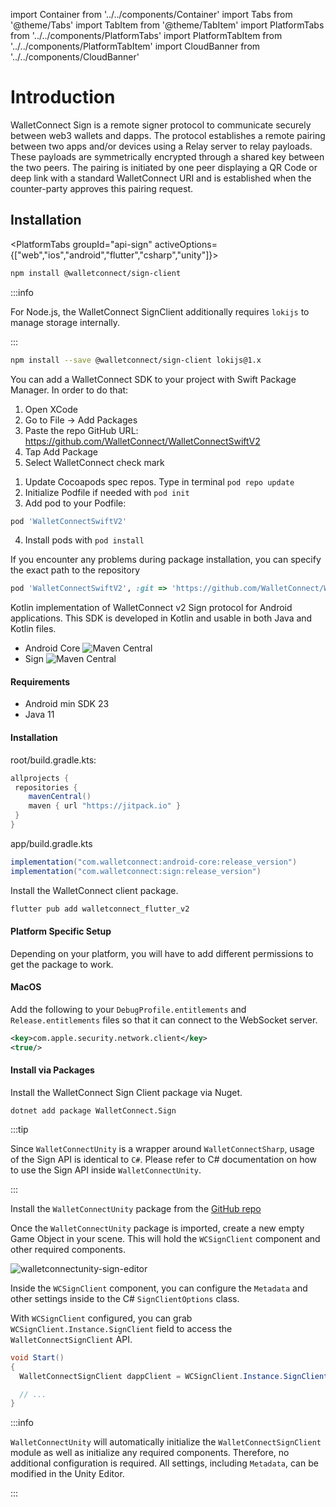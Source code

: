 import Container from '../../components/Container'
import Tabs from '@theme/Tabs'
import TabItem from '@theme/TabItem'
import PlatformTabs from '../../components/PlatformTabs'
import PlatformTabItem from '../../components/PlatformTabItem'
import CloudBanner from '../../components/CloudBanner'

# Introduction

WalletConnect Sign is a remote signer protocol to communicate securely between web3 wallets and dapps. The protocol establishes a remote pairing between two apps and/or devices using a Relay server to relay payloads. These payloads are symmetrically encrypted through a shared key between the two peers. The pairing is initiated by one peer displaying a QR Code or deep link with a standard WalletConnect URI and is established when the counter-party approves this pairing request.

<CloudBanner />

## Installation

<PlatformTabs
groupId="api-sign"
activeOptions={["web","ios","android","flutter","csharp","unity"]}>

<PlatformTabItem value="web">

```bash npm2yarn
npm install @walletconnect/sign-client
```

:::info

For Node.js, the WalletConnect SignClient additionally requires `lokijs` to manage storage internally.

:::

```bash npm2yarn
npm install --save @walletconnect/sign-client lokijs@1.x
```

</PlatformTabItem>

<PlatformTabItem value="ios">
  <Tabs
queryString="ios-method"
	values={[
		{ label: 'SwiftPackageManager', value: 'spm', },
		{ label: 'Cocoapods', value: 'cocoa', },
	]}
>
<TabItem value="spm">

You can add a WalletConnect SDK to your project with Swift Package Manager. In order to do that:

1. Open XCode
2. Go to File -> Add Packages
3. Paste the repo GitHub URL: https://github.com/WalletConnect/WalletConnectSwiftV2
4. Tap Add Package
5. Select WalletConnect check mark

</TabItem>
<TabItem value="cocoa">

1. Update Cocoapods spec repos. Type in terminal `pod repo update`
2. Initialize Podfile if needed with `pod init`
3. Add pod to your Podfile:

```Ruby
pod 'WalletConnectSwiftV2'
```

4. Install pods with `pod install`

If you encounter any problems during package installation, you can specify the exact path to the repository

```Ruby
pod 'WalletConnectSwiftV2', :git => 'https://github.com/WalletConnect/WalletConnectSwiftV2.git', :tag => '1.0.5'
```

</TabItem>
</Tabs>
</PlatformTabItem>

<PlatformTabItem value="android">
Kotlin implementation of WalletConnect v2 Sign protocol for Android applications. This SDK is developed in Kotlin and usable in both Java and Kotlin files.

- Android Core ![Maven Central](https://img.shields.io/maven-central/v/com.walletconnect/android-core)
- Sign ![Maven Central](https://img.shields.io/maven-central/v/com.walletconnect/sign)

#### Requirements

- Android min SDK 23
- Java 11

#### Installation

root/build.gradle.kts:

```gradle
allprojects {
 repositories {
    mavenCentral()
    maven { url "https://jitpack.io" }
 }
}
```

app/build.gradle.kts

```gradle
implementation("com.walletconnect:android-core:release_version")
implementation("com.walletconnect:sign:release_version")
```

</PlatformTabItem>

<PlatformTabItem value="flutter">
Install the WalletConnect client package.

```dart
flutter pub add walletconnect_flutter_v2
```

#### Platform Specific Setup

Depending on your platform, you will have to add different permissions to get the package to work.

#### MacOS

Add the following to your `DebugProfile.entitlements` and `Release.entitlements` files so that it can connect to the WebSocket server.

```xml
<key>com.apple.security.network.client</key>
<true/>
```

</PlatformTabItem>

<PlatformTabItem value="csharp">

#### Install via Packages

Install the WalletConnect Sign Client package via Nuget.

```shell
dotnet add package WalletConnect.Sign
```

</PlatformTabItem>

<PlatformTabItem value="unity">

:::tip

Since `WalletConnectUnity` is a wrapper around `WalletConnectSharp`, usage of the Sign API is identical to `C#`. Please refer to C# documentation on how to use the Sign API inside `WalletConnectUnity`.

:::

Install the `WalletConnectUnity` package from the [GitHub repo](https://github.com/WalletConnect/WalletConnectUnity)

Once the `WalletConnectUnity` package is imported, create a new empty Game Object in your scene. This will hold the `WCSignClient` component and other required components.

![walletconnectunity-sign-editor](/assets/walletconnectunity-sign-editor.png)

Inside the `WCSignClient` component, you can configure the `Metadata` and other settings inside to the C# `SignClientOptions` class.

With `WCSignClient` configured, you can grab `WCSignClient.Instance.SignClient` field to access the `WalletConnectSignClient` API.

```csharp
void Start() 
{
  WalletConnectSignClient dappClient = WCSignClient.Instance.SignClient

  // ... 
}
```

:::info

`WalletConnectUnity` will automatically initialize the `WalletConnectSignClient` module as well as initialize any required components. Therefore, no additional
configuration is required. All settings, including `Metadata`, can be modified in the Unity Editor.

:::

</PlatformTabItem>

</PlatformTabs>
